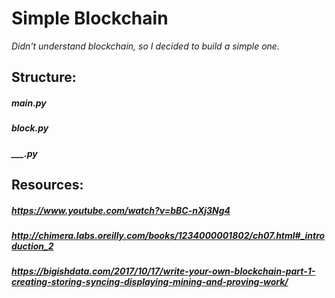 # Simple Blockchain

*Didn't understand blockchain, so I decided to build a simple one.*

## Structure:

##### main.py
##### block.py
##### ___.py

## Resources:
##### https://www.youtube.com/watch?v=bBC-nXj3Ng4
##### http://chimera.labs.oreilly.com/books/1234000001802/ch07.html#_introduction_2
##### https://bigishdata.com/2017/10/17/write-your-own-blockchain-part-1-creating-storing-syncing-displaying-mining-and-proving-work/

